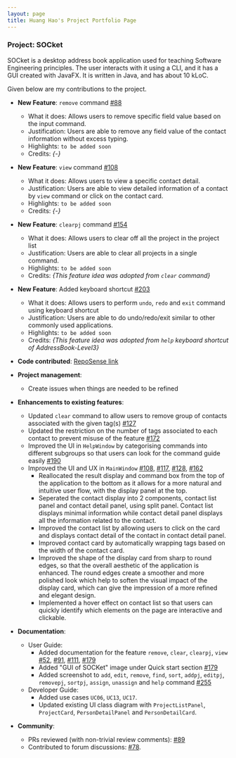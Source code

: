 ```yaml
---
layout: page
title: Huang Hao's Project Portfolio Page
---
```


### Project: SOCket

SOCket is a desktop address book application used for teaching Software Engineering principles. The user interacts with it using a CLI, and it has a GUI created with JavaFX. It is written in Java, and has about 10 kLoC.

Given below are my contributions to the project.

* **New Feature**: `remove` command [\#88](https://github.com/AY2223S2-CS2103T-T12-4/tp/pull/88)
    * What it does: Allows users to remove specific field value based on the input command.
    * Justification: Users are able to remove any field value of the contact information without excess typing.
    * Highlights: `to be added soon`
    * Credits: *{-}*

* **New Feature**: `view` command [\#108](https://github.com/AY2223S2-CS2103T-T12-4/tp/pull/108)
  * What it does: Allows users to view a specific contact detail.
  * Justification: Users are able to view detailed information of a contact by `view` command or click on the contact card.
  * Highlights: `to be added soon`
  * Credits: *{-}*

* **New Feature**: `clearpj` command [\#154](https://github.com/AY2223S2-CS2103T-T12-4/tp/pull/154)
    * What it does: Allows users to clear off all the project in the project list
    * Justification: Users are able to clear all projects in a single command.
    * Highlights: `to be added soon`
    * Credits: *{This feature idea was adopted from `clear` command}*

* **New Feature**: Added keyboard shortcut [\#203](https://github.com/AY2223S2-CS2103T-T12-4/tp/pull/203)
  * What it does: Allows users to perform `undo`, `redo` and `exit` command using keyboard shortcut
  * Justification: Users are able to do undo/redo/exit similar to other commonly used applications.
  * Highlights: `to be added soon`
  * Credits: *{This feature idea was adopted from `help` keyboard shortcut of AddressBook-Level3}*

* **Code contributed**: [RepoSense link](https://nus-cs2103-ay2223s2.github.io/tp-dashboard/?search=huanghao1998&breakdown=true)

* **Project management**:
    * Create issues when things are needed to be refined

* **Enhancements to existing features**:
    * Updated `clear` command to allow users to remove group of contacts associated with the given tag(s) [\#127](https://github.com/AY2223S2-CS2103T-T12-4/tp/pull/127)
    * Updated the restriction on the number of tags associated to each contact to prevent misuse of the feature [\#172](https://github.com/AY2223S2-CS2103T-T12-4/tp/pull/172)
    * Improved the UI in `HelpWindow` by categorising commands into different subgroups so that users can look for the command guide easily [\#190](https://github.com/AY2223S2-CS2103T-T12-4/tp/pull/190)
    * Improved the UI and UX in `MainWindow` [\#108](https://github.com/AY2223S2-CS2103T-T12-4/tp/pull/108), [\#117](https://github.com/AY2223S2-CS2103T-T12-4/tp/pull/117), [\#128](https://github.com/AY2223S2-CS2103T-T12-4/tp/pull/128), [\#162](https://github.com/AY2223S2-CS2103T-T12-4/tp/pull/162)
      * Reallocated the result display and command box from the top of the application to the bottom as it allows for a more natural and intuitive user flow, with the display panel at the top.
      * Seperated the contact display into 2 components, contact list panel and contact detail panel, using split panel. Contact list displays minimal information while contact detail panel displays all the information related to the contact.
      * Improved the contact list by allowing users to click on the card and displays contact detail of the contact in contact detail panel.
      * Improved contact card by automatically wrapping tags based on the width of the contact card.
      * Improved the shape of the display card from sharp to round edges, so that the overall aesthetic of the application is enhanced. The round edges create a smoother and more polished look which help to soften the visual impact of the display card, which can give the impression of a more refined and elegant design.
      * Implemented a hover effect on contact list so that users can quickly identify which elements on the page are interactive and clickable.

* **Documentation**:
    * User Guide:
        * Added documentation for the feature `remove`, `clear`, `clearpj`, `view` [\#52](https://github.com/AY2223S2-CS2103T-T12-4/tp/pull/52), [\#91](https://github.com/AY2223S2-CS2103T-T12-4/tp/pull/91), [\#111](https://github.com/AY2223S2-CS2103T-T12-4/tp/pull/111), [\#179](https://github.com/AY2223S2-CS2103T-T12-4/tp/pull/179)
        * Added "GUI of SOCKet" image under Quick start section [\#179](https://github.com/AY2223S2-CS2103T-T12-4/tp/pull/179)
        * Added screenshot to `add`, `edit`, `remove`, `find`, `sort`, `addpj`, `editpj`, `removepj`, `sortpj`, `assign`, `unassign` and `help` command [\#255](https://github.com/AY2223S2-CS2103T-T12-4/tp/pull/255)
    * Developer Guide:
        * Added use cases `UC06`, `UC13`, `UC17`.
        * Updated existing UI class diagram with `ProjectListPanel`, `ProjectCard`, `PersonDetailPanel` and `PersonDetailCard`.

* **Community**:
    * PRs reviewed (with non-trivial review comments): [\#89](https://github.com/AY2223S2-CS2103T-T12-4/tp/pull/89)
    * Contributed to forum discussions: [\#78](https://github.com/nus-cs2103-AY2223S2/forum/issues/78#issuecomment-1406976199).

